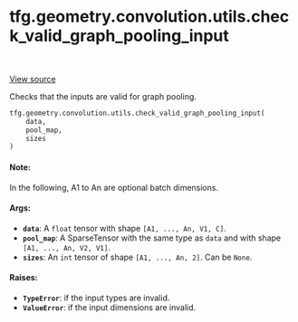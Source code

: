 <div itemscope itemtype="http://developers.google.com/ReferenceObject">
<meta itemprop="name" content="tfg.geometry.convolution.utils.check_valid_graph_pooling_input" />
<meta itemprop="path" content="Stable" />
</div>

# tfg.geometry.convolution.utils.check_valid_graph_pooling_input

<table class="tfo-notebook-buttons tfo-api" align="left">
</table>

<a target="_blank" href="https://github.com/tensorflow/graphics/blob/master/tensorflow_graphics/geometry/convolution/utils.py">View
source</a>

Checks that the inputs are valid for graph pooling.

``` python
tfg.geometry.convolution.utils.check_valid_graph_pooling_input(
    data,
    pool_map,
    sizes
)
```



<!-- Placeholder for "Used in" -->

#### Note:

In the following, A1 to An are optional batch dimensions.

#### Args:

*   <b>`data`</b>: A `float` tensor with shape `[A1, ..., An, V1, C]`.
*   <b>`pool_map`</b>: A SparseTensor with the same type as `data` and with
    shape `[A1, ..., An, V2, V1]`.
*   <b>`sizes`</b>: An `int` tensor of shape `[A1, ..., An, 2]`. Can be `None`.

#### Raises:

* <b>`TypeError`</b>: if the input types are invalid.
* <b>`ValueError`</b>: if the input dimensions are invalid.